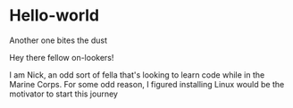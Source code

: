 # Hello-world
Another one bites the dust

Hey there fellow on-lookers!

I am Nick, an odd sort of fella that's looking to learn code while in the Marine Corps.
For some odd reason, I figured installing Linux would be the motivator to start this journey
